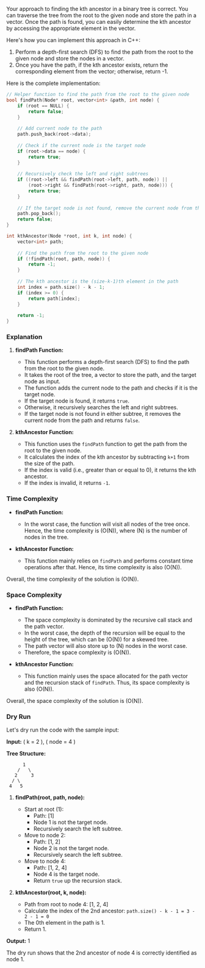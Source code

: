 Your approach to finding the kth ancestor in a binary tree is correct. You can traverse the tree from the root to the given node and store the path in a vector. Once the path is found, you can easily determine the kth ancestor by accessing the appropriate element in the vector.

Here's how you can implement this approach in C++:

1. Perform a depth-first search (DFS) to find the path from the root to the given node and store the nodes in a vector.
2. Once you have the path, if the kth ancestor exists, return the corresponding element from the vector; otherwise, return -1.

Here is the complete implementation:

```cpp
// Helper function to find the path from the root to the given node
bool findPath(Node* root, vector<int> &path, int node) {
    if (root == NULL) {
        return false;
    }
    
    // Add current node to the path
    path.push_back(root->data);
    
    // Check if the current node is the target node
    if (root->data == node) {
        return true;
    }
    
    // Recursively check the left and right subtrees
    if ((root->left && findPath(root->left, path, node)) || 
        (root->right && findPath(root->right, path, node))) {
        return true;
    }
    
    // If the target node is not found, remove the current node from the path
    path.pop_back();
    return false;
}

int kthAncestor(Node *root, int k, int node) {
    vector<int> path;
    
    // Find the path from the root to the given node
    if (!findPath(root, path, node)) {
        return -1;
    }
    
    // The kth ancestor is the (size-k-1)th element in the path
    int index = path.size() - k - 1;
    if (index >= 0) {
        return path[index];
    }
    
    return -1;
}
```

### Explanation

1. **findPath Function:**
   - This function performs a depth-first search (DFS) to find the path from the root to the given node.
   - It takes the root of the tree, a vector to store the path, and the target node as input.
   - The function adds the current node to the path and checks if it is the target node.
   - If the target node is found, it returns `true`.
   - Otherwise, it recursively searches the left and right subtrees.
   - If the target node is not found in either subtree, it removes the current node from the path and returns `false`.

2. **kthAncestor Function:**
   - This function uses the `findPath` function to get the path from the root to the given node.
   - It calculates the index of the kth ancestor by subtracting `k+1` from the size of the path.
   - If the index is valid (i.e., greater than or equal to 0), it returns the kth ancestor.
   - If the index is invalid, it returns `-1`.

### Time Complexity

- **findPath Function:**
  - In the worst case, the function will visit all nodes of the tree once. Hence, the time complexity is \(O(N)\), where \(N\) is the number of nodes in the tree.
  
- **kthAncestor Function:**
  - This function mainly relies on `findPath` and performs constant time operations after that. Hence, its time complexity is also \(O(N)\).

Overall, the time complexity of the solution is \(O(N)\).

### Space Complexity

- **findPath Function:**
  - The space complexity is dominated by the recursive call stack and the path vector.
  - In the worst case, the depth of the recursion will be equal to the height of the tree, which can be \(O(N)\) for a skewed tree.
  - The path vector will also store up to \(N\) nodes in the worst case.
  - Therefore, the space complexity is \(O(N)\).

- **kthAncestor Function:**
  - This function mainly uses the space allocated for the path vector and the recursion stack of `findPath`. Thus, its space complexity is also \(O(N)\).

Overall, the space complexity of the solution is \(O(N)\).

### Dry Run

Let's dry run the code with the sample input:

**Input:** \( k = 2 \), \( node = 4 \)

**Tree Structure:**
```
      1
    /   \
   2     3
  / \
 4   5
```

1. **findPath(root, path, node):**
   - Start at root (1):
     - Path: [1]
     - Node 1 is not the target node.
     - Recursively search the left subtree.
   - Move to node 2:
     - Path: [1, 2]
     - Node 2 is not the target node.
     - Recursively search the left subtree.
   - Move to node 4:
     - Path: [1, 2, 4]
     - Node 4 is the target node.
     - Return `true` up the recursion stack.

2. **kthAncestor(root, k, node):**
   - Path from root to node 4: [1, 2, 4]
   - Calculate the index of the 2nd ancestor: `path.size() - k - 1 = 3 - 2 - 1 = 0`
   - The 0th element in the path is 1.
   - Return 1.

**Output:** 1

The dry run shows that the 2nd ancestor of node 4 is correctly identified as node 1.
